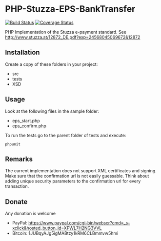 PHP-Stuzza-EPS-BankTransfer
===========================

[![Build Status](https://travis-ci.org/hakito/PHP-Stuzza-EPS-BankTransfer.svg?branch=master)](https://travis-ci.org/hakito/PHP-Stuzza-EPS-BankTransfer) [![Coverage Status](https://coveralls.io/repos/hakito/PHP-Stuzza-EPS-BankTransfer/badge.png)](https://coveralls.io/r/hakito/PHP-Stuzza-EPS-BankTransfer)

PHP Implementation of the Stuzza e-payment standard. See http://www.stuzza.at/12872_DE.pdf?exp=24568045069672&12872

Installation
------------

Create a copy of these folders in your project:

* src
* tests
* XSD

Usage
-----

Look at the following files in the sample folder:

* eps_start.php
* eps_confirm.php

To run the tests go to the parent folder of tests and execute:

```
phpunit
```

Remarks
-------

The current implementation does not support XML certificates and signing. Make sure that the
confirmation url is not easily guessable. Think about adding unique security parameters to the
confirmation url for every transaction.

Donate
------

Any donation is welcome

* PayPal: https://www.paypal.com/cgi-bin/webscr?cmd=_s-xclick&hosted_button_id=XPWL7H2NG3VVL
* Bitcoin: 1JUBqyAJg5igMABtzy1kRM6CLBmmvw5hmi
